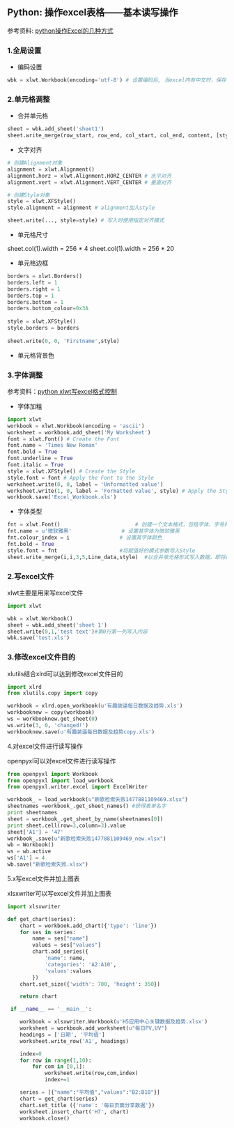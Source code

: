 ## Python: 操作excel表格——基本读写操作

参考资料: [python操作Excel的几种方式](https://www.cnblogs.com/lingwang3/p/6416023.html)


### 1.全局设置

* 编码设置

```python
wbk = xlwt.Workbook(encoding='utf-8') # 设置编码后, 当excel内有中文时，保存不会报错
```

### 2.单元格调整

* 合并单元格

```python
sheet = wbk.add_sheet('sheet1')
sheet.write_merge(row_start, row_end, col_start, col_end, content, [style]) # 向圈出的区域内写入内容，实际效果等同于合并圈出区域的单元格
```

* 文字对齐

```python
# 创建Alignment对象
alignment = xlwt.Alignment()
alignment.horz = xlwt.Alignment.HORZ_CENTER # 水平对齐
alignment.vert = xlwt.Alignment.VERT_CENTER # 垂直对齐

# 创建Style对象
style = xlwt.XFStyle()
style.alignment = alignment # alignment加入style

sheet.write(..., style=style) # 写入时使用指定对齐模式
```

* 单元格尺寸

sheet.col(1).width = 256 * 4
sheet.col(1).width = 256 * 20

* 单元格边框

```python
borders = xlwt.Borders()
borders.left = 1
borders.right = 1
borders.top = 1
borders.bottom = 1
borders.bottom_colour=0x3A    
 
style = xlwt.XFStyle()
style.borders = borders 
 
sheet.write(0, 0, 'Firstname',style)
```

* 单元格背景色

### 3.字体调整

参考资料：[python xlwt写excel格式控制](https://blog.csdn.net/kk123a/article/details/49813559)

* 字体加粗

```python
import xlwt
workbook = xlwt.Workbook(encoding = 'ascii')
worksheet = workbook.add_sheet('My Worksheet')
font = xlwt.Font() # Create the Font
font.name = 'Times New Roman'
font.bold = True
font.underline = True
font.italic = True
style = xlwt.XFStyle() # Create the Style
style.font = font # Apply the Font to the Style
worksheet.write(0, 0, label = 'Unformatted value')
worksheet.write(1, 0, label = 'Formatted value', style) # Apply the Style to the Cell
workbook.save('Excel_Workbook.xls')
```

* 字体类型

```python
fnt = xlwt.Font()                        # 创建一个文本格式，包括字体、字号和颜色样式特性                              
fnt.name = u'微软雅黑'                # 设置其字体为微软雅黑                                 
fnt.colour_index = i                # 设置其字体颜色                                    
fnt.bold = True                                             
style.font = fnt                    #将赋值好的模式参数导入Style                                   
sheet.write_merge(i,i,3,5,Line_data,style)  #以合并单元格形式写入数据，即将数据写入以第4/5/6列合并德单元
```

### 2.写excel文件

xlwt主要是用来写excel文件

```python
import xlwt

wbk = xlwt.Workbook()
sheet = wbk.add_sheet('sheet 1')
sheet.write(0,1,'test text')#第0行第一列写入内容
wbk.save('test.xls')
```
 

### 3.修改excel文件目的

xlutils结合xlrd可以达到修改excel文件目的

```python
import xlrd
from xlutils.copy import copy

workbook = xlrd.open_workbook(u'有趣装逼每日数据及趋势.xls')
workbooknew = copy(workbook)
ws = workbooknew.get_sheet(0)
ws.write(3, 0, 'changed!')
workbooknew.save(u'有趣装逼每日数据及趋势copy.xls')
```

4.对excel文件进行读写操作

openpyxl可以对excel文件进行读写操作

```python
from openpyxl import Workbook
from openpyxl import load_workbook
from openpyxl.writer.excel import ExcelWriter 

workbook_ = load_workbook(u"新歌检索失败1477881109469.xlsx")
sheetnames =workbook_.get_sheet_names() #获得表单名字
print sheetnames
sheet = workbook_.get_sheet_by_name(sheetnames[0])
print sheet.cell(row=3,column=3).value
sheet['A1'] = '47' 
workbook_.save(u"新歌检索失败1477881109469_new.xlsx")  
wb = Workbook()
ws = wb.active
ws['A1'] = 4
wb.save("新歌检索失败.xlsx") 
```
     
5.x写excel文件并加上图表

xlsxwriter可以写excel文件并加上图表

```python
import xlsxwriter

def get_chart(series):
    chart = workbook.add_chart({'type': 'line'})
    for ses in series:
        name = ses["name"]
        values = ses["values"]
        chart.add_series({ 
            'name': name,
            'categories': 'A2:A10',
            'values':values
        })  
    chart.set_size({'width': 700, 'height': 350}) 

    return chart

 if __name__ == '__main__':

    workbook = xlsxwriter.Workbook(u'H5应用中心关键数据及趋势.xlsx') 
    worksheet = workbook.add_worksheet(u"每日PV,UV")
    headings = ['日期', '平均值']
    worksheet.write_row('A1', headings)

    index=0
    for row in range(1,10):
        for com in [0,1]:
            worksheet.write(row,com,index)
            index+=1  

    series = [{"name":"平均值","values":"B2:B10"}]
    chart = get_chart(series)
    chart.set_title ({'name': '每日页面分享数据'})  
    worksheet.insert_chart('H7', chart)
    workbook.close() 
```